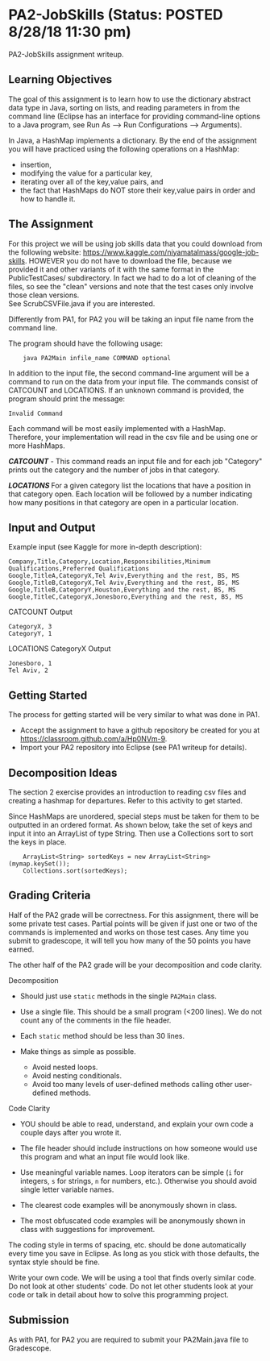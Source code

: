 # PA2-JobSkills (Status: POSTED 8/28/18 11:30 pm)
PA2-JobSkills assignment writeup.

## Learning Objectives

The goal of this assignment is to learn how to use the dictionary abstract 
data type in Java, sorting on lists, and reading parameters in from the
command line (Eclipse has an interface for providing command-line options to
a Java program, see Run As --> Run Configurations --> Arguments).

In Java, a HashMap implements a dictionary.  By the end of the assignment 
you will have practiced using the following operations on a HashMap:
  * insertion,
  * modifying the value for a particular key,
  * iterating over all of the key,value pairs, and
  * the fact that HashMaps do NOT store their key,value pairs in order 
    and how to handle it.

## The Assignment

For this project we will be using job skills data that you could download from 
the following website: 
https://www.kaggle.com/niyamatalmass/google-job-skills.
HOWEVER you do not have to download the file, because we provided it and other
variants of it with the same format in the PublicTestCases/ subdirectory.
In fact we had to do a lot of cleaning of the files, so see the "clean" versions
and note that the test cases only involve those clean versions.  
See ScrubCSVFile.java if you are interested.

Differently from PA1, for PA2 you will be taking an input file name from
the command line. 

The program should have the following usage:
```
    java PA2Main infile_name COMMAND optional
```
In addition to the input file, the second command-line argument will be a 
command to run on the data from your input file. The commands consist of 
CATCOUNT and LOCATIONS.  If an unknown command is provided, the program should
print the message:
```
Invalid Command
```

Each command will be most easily implemented with a HashMap.  Therefore,
your implementation will read in the csv file and be using one
or more HashMaps.

***CATCOUNT*** - This command reads an input file and for each job "Category" 
prints out the category and the number of jobs in that category.

***LOCATIONS <CATEGORY>*** For a given category list the locations that 
have a position in that category open.  Each location will be followed
by a number indicating how many positions in that category are open
in a particular location.
       
## Input and Output
Example input (see Kaggle for more in-depth description):
```
Company,Title,Category,Location,Responsibilities,Minimum Qualifications,Preferred Qualifications
Google,TitleA,CategoryX,Tel Aviv,Everything and the rest, BS, MS
Google,TitleB,CategoryX,Tel Aviv,Everything and the rest, BS, MS
Google,TitleB,CategoryY,Houston,Everything and the rest, BS, MS
Google,TitleC,CategoryX,Jonesboro,Everything and the rest, BS, MS 
```

CATCOUNT Output 
```
CategoryX, 3
CategoryY, 1
```

LOCATIONS CategoryX Output 
```
Jonesboro, 1
Tel Aviv, 2
```

## Getting Started

The process for getting started will be very similar to what was done in PA1.
* Accept the assignment to have a github repository be created for you at
  https://classroom.github.com/a/Hp0NVm-9.
* Import your PA2 repository into Eclipse (see PA1 writeup for details).

## Decomposition Ideas

The section 2 exercise provides an introduction to reading csv files and
creating a hashmap for departures. Refer to this activity to get started. 

Since HashMaps are unordered, special steps must be taken for them to be 
outputted in an ordered format. As shown below, take the set of keys and 
input it into an ArrayList of type String. Then use a Collections sort to 
sort the keys in place.

```
	ArrayList<String> sortedKeys = new ArrayList<String>(mymap.keySet());
	Collections.sort(sortedKeys);
```

## Grading Criteria

Half of the PA2 grade will be correctness.  For this assignment, there will be some 
private test cases. Partial points will be given if just one or two of the commands 
is implemented and works on those test cases.  Any time you submit to gradescope, 
it will tell you how many of the 50 points you have earned.

The other half of the PA2 grade will be your decomposition and code clarity.

Decomposition
* Should just use `static` methods in the single `PA2Main` class.

* Use a single file.  This should be a small program (<200 lines).
  We do not count any of the comments in the file header.

* Each `static` method should be less than 30 lines.

* Make things as simple as possible.
  * Avoid nested loops.
  * Avoid nesting conditionals.
  * Avoid too many levels of user-defined methods calling other
  user-defined methods.


Code Clarity
* YOU should be able to read, understand, and explain your own code
a couple days after you wrote it.

* The file header should include instructions on how someone would
use this program and what an input file would look like.

* Use meaningful variable names.  Loop iterators can
be simple (`i` for integers, `s` for strings, `n` for numbers, etc.).
Otherwise you should avoid single letter variable names.

* The clearest code examples will be anonymously shown in class.

* The most obfuscated code examples will be anonymously shown in class
with suggestions for improvement.


The coding style in terms of spacing, etc. should be done automatically
every time you save in Eclipse.  As long as you stick with those defaults,
the syntax style should be fine.

Write your own code.  We will be using a tool that finds overly similar code.
Do not look at other students' code.  Do not let other students look at your code 
or talk in detail about how to solve this programming project. 


## Submission

As with PA1, for PA2 you are required to submit your PA2Main.java file to Gradescope.
